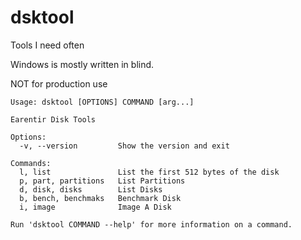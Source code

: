 # dsktool
Tools I need often

Windows is mostly written in blind.

NOT for production use
```
Usage: dsktool [OPTIONS] COMMAND [arg...]

Earentir Disk Tools
                        
Options:                
  -v, --version         Show the version and exit
                        
Commands:               
  l, list               List the first 512 bytes of the disk
  p, part, partitions   List Partitions
  d, disk, disks        List Disks
  b, bench, benchmaks   Benchmark Disk
  i, image              Image A Disk
                        
Run 'dsktool COMMAND --help' for more information on a command.
```
